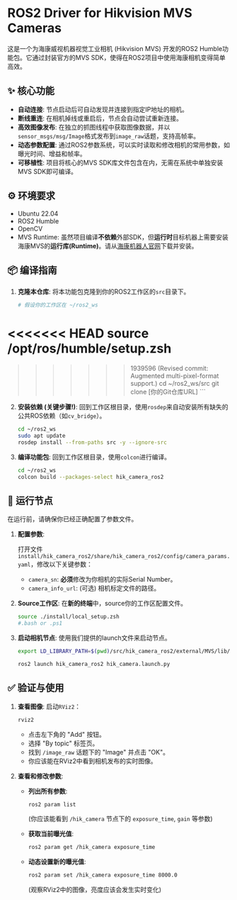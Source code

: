 # ROS2 Driver for Hikvision MVS Cameras

这是一个为海康威视机器视觉工业相机 (Hikvision MVS) 开发的ROS2 Humble功能包。它通过封装官方的MVS SDK，使得在ROS2项目中使用海康相机变得简单高效。

## ✨ 核心功能

- **自动连接**: 节点启动后可自动发现并连接到指定IP地址的相机。
- **断线重连**: 在相机掉线或重启后，节点会自动尝试重新连接。
- **高效图像发布**: 在独立的抓图线程中获取图像数据，并以`sensor_msgs/msg/Image`格式发布到`image_raw`话题，支持高帧率。
- **动态参数配置**: 通过ROS2参数系统，可以实时读取和修改相机的常用参数，如曝光时间、增益和帧率。
- **可移植性**: 项目将核心的MVS SDK库文件包含在内，无需在系统中单独安装MVS SDK即可编译。

## ⚙️ 环境要求

- Ubuntu 22.04
- ROS2 Humble
- OpenCV
- MVS Runtime: 虽然项目编译**不依赖**外部SDK，但**运行时**目标机器上需要安装海康MVS的**运行库(Runtime)**。请从[海康机器人官网](https://www.hikrobotics.com/cn/machine-vision/service/download)下载并安装。

## 📦 编译指南

1.  **克隆本仓库**:
    将本功能包克隆到你的ROS2工作区的`src`目录下。

    ```bash
    # 假设你的工作区在 ~/ros2_ws
<<<<<<< HEAD
    source /opt/ros/humble/setup.zsh
=======
>>>>>>> 1939596 (Revised commit: Augmented multi-pixel-format support.)
    cd ~/ros2_ws/src
    git clone [你的Git仓库URL]
    ```

2.  **安装依赖 (关键步骤!)**:
    回到工作区根目录，使用`rosdep`来自动安装所有缺失的公共ROS依赖（如`cv_bridge`）。

    ```bash
    cd ~/ros2_ws
    sudo apt update
    rosdep install --from-paths src -y --ignore-src
    ```

3.  **编译功能包**:
    回到工作区根目录，使用`colcon`进行编译。

    ```bash
    cd ~/ros2_ws
    colcon build --packages-select hik_camera_ros2
    ```

## 🚀 运行节点

在运行前，请确保你已经正确配置了参数文件。

1.  **配置参数**:

    打开文件 `install/hik_camera_ros2/share/hik_camera_ros2/config/camera_params.yaml`，修改以下关键参数：
    - `camera_sn`: **必须**修改为你相机的实际Serial Number。
    - `camera_info_url`: (可选) 相机标定文件的路径。

2.  **Source工作区**:
    在**新的终端**中，source你的工作区配置文件。

    ```bash
    source ./install/local_setup.zsh
    #.bash or .ps1
    ```

3.  **启动相机节点**:
    使用我们提供的launch文件来启动节点。
    ```bash
    export LD_LIBRARY_PATH=$(pwd)/src/hik_camera_ros2/external/MVS/lib/64:$LD_LIBRARY_PATH 
    ```

    ```bash
    ros2 launch hik_camera_ros2 hik_camera.launch.py
    ```
    
## ✅ 验证与使用

1.  **查看图像**:
    启动`RViz2`：
    ```bash
    rviz2
    ```
    - 点击左下角的 "Add" 按钮。
    - 选择 "By topic" 标签页。
    - 找到 `/image_raw` 话题下的 "Image" 并点击 "OK"。
    - 你应该能在RViz2中看到相机发布的实时图像。

2.  **查看和修改参数**:
    - **列出所有参数**:
      ```bash
      ros2 param list
      ```
      (你应该能看到 `/hik_camera` 节点下的 `exposure_time`, `gain` 等参数)

    - **获取当前曝光值**:
      ```bash
      ros2 param get /hik_camera exposure_time
      ```
    
    - **动态设置新的曝光值**:
      ```bash
      ros2 param set /hik_camera exposure_time 8000.0
      ```
      (观察RViz2中的图像，亮度应该会发生实时变化)
